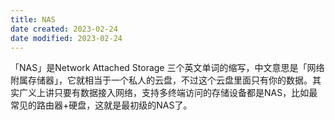 ```yaml
---
title: NAS
date created: 2023-02-24
date modified: 2023-02-24
---
```


「NAS」是Network Attached Storage 三个英文单词的缩写，中文意思是「网络附属存储器」，它就相当于一个私人的云盘，不过这个云盘里面只有你的数据。其实广义上讲只要有数据接入网络，支持多终端访问的存储设备都是NAS，比如最常见的路由器+硬盘，这就是最初级的NAS了。
